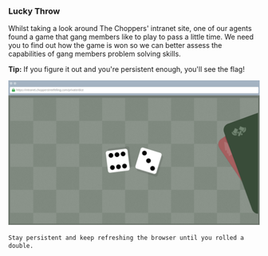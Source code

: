 ### Lucky Throw

Whilst taking a look around The Choppers' intranet site, one of our agents found a game that gang members like to play to pass a little time. We need you to find out how the game is won so we can better assess the capabilities of gang members problem solving skills.

**Tip:** If you figure it out and you're persistent enough, you'll see the flag!

![image](img/c02image.png)

``` 
Stay persistent and keep refreshing the browser until you rolled a double.
```